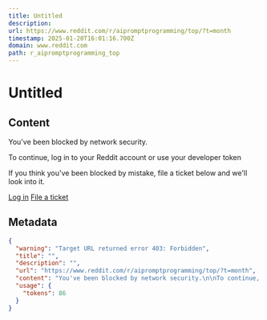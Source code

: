 ```yaml
---
title: Untitled
description: 
url: https://www.reddit.com/r/aipromptprogramming/top/?t=month
timestamp: 2025-01-20T16:01:16.700Z
domain: www.reddit.com
path: r_aipromptprogramming_top
---
```


# Untitled



## Content

You've been blocked by network security.

To continue, log in to your Reddit account or use your developer token

If you think you've been blocked by mistake, file a ticket below and we'll look into it.

[Log in](https://www.reddit.com/login/) [File a ticket](https://support.reddithelp.com/hc/en-us/requests/new?ticket_form_id=21879292693140)

## Metadata

```json
{
  "warning": "Target URL returned error 403: Forbidden",
  "title": "",
  "description": "",
  "url": "https://www.reddit.com/r/aipromptprogramming/top/?t=month",
  "content": "You've been blocked by network security.\n\nTo continue, log in to your Reddit account or use your developer token\n\nIf you think you've been blocked by mistake, file a ticket below and we'll look into it.\n\n[Log in](https://www.reddit.com/login/) [File a ticket](https://support.reddithelp.com/hc/en-us/requests/new?ticket_form_id=21879292693140)",
  "usage": {
    "tokens": 86
  }
}
```
